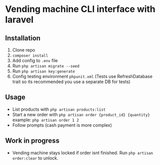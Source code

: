 # Vending machine CLI interface with laravel

## Installation
1. Clone repo
2. `composer install`
3. Add config to `.env` file
4. Run `php artisan migrate --seed`
5. Run `php artisan key:generate`
6. Config testing environment `phpunit.xml` (Tests use RefreshDatabase trait so its recommended you use a separate DB for tests)


## Usage
- List products with `php artisan products:list`
- Start a new order with `php artisan order {product_id} {quantity}` example: `php artisan order 1 2`
- Follow prompts (cash payment is more complex)

## Work in progress
- Vending machine stays locked if order isnt finished. Run `php artisan order:clear` to unlock.

